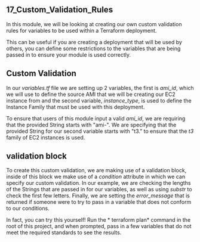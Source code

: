 ## 17_Custom_Validation_Rules

In this module, we will be looking at creating our own custom validation rules for variables to be used within a Terraform deployment.  

This can be useful if you are creating a deployment that will be used by others, you can define some restrictions to the variables that are being passed in to ensure your module is used correctly.

## Custom Validation

In our *variables.tf* file we are setting up 2 variables, the first is *ami_id*, which we will use to define the source AMI that we will be creating our EC2 instance from and the second variable, *instance_type*, is used to define the Instance Family that must be used with this deployment.

To ensure that users of this module input a valid *ami_id*, we are requiring that the provided String starts with "ami-".  We are specifying that the provided String for our second variable starts with "t3." to ensure that the *t3* family of EC2 instances is used.

## validation block

To create this custom validation, we are making use of a validation block, inside of this block we make use of a *condition* attribute in which we can specify our custom validation. In our example, we are checking the lengths of the Strings that are passed in for our variables, as well as using *substr* to check the first few letters.  Finally, we are setting the *error_message* that is returned if someone were to try to pass in a variable that does not conform to our conditions.

In fact, you can try this yourself!  Run the * terraform plan* command in the root of this project, and when prompted, pass in a few variables that do not meet the required standards to see the results.
